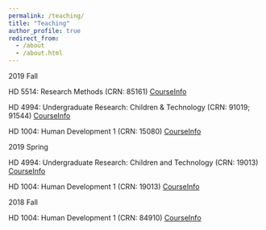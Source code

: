 ```yaml
---
permalink: /teaching/
title: "Teaching"
author_profile: true
redirect_from: 
  - /about
  - /about.html
---
```


2019 Fall

HD 5514: Research Methods (CRN: 85161) [CourseInfo](https://koeunchoi.github.io/teaching/2019-08-teaching-3)

HD 4994: Undergraduate Research: Children & Technology (CRN: 91019; 91544) [CourseInfo](https://koeunchoi.github.io/teaching/2019-08-teaching-2)

HD 1004: Human Development 1 (CRN: 15080) [CourseInfo](https://koeunchoi.github.io/teaching/2019-08-teaching-1)


2019 Spring

HD 4994: Undergraduate Research: Children and Technology (CRN: 19013) [CourseInfo](https://koeunchoi.github.io/teaching/2019-01-teaching-2)

HD 1004: Human Development 1 (CRN: 19013) [CourseInfo](https://koeunchoi.github.io/teaching/2019-01-teaching-1)


2018 Fall

HD 1004: Human Development 1 (CRN: 84910) [CourseInfo](https://koeunchoi.github.io/teaching/2018-08-teaching-1)
